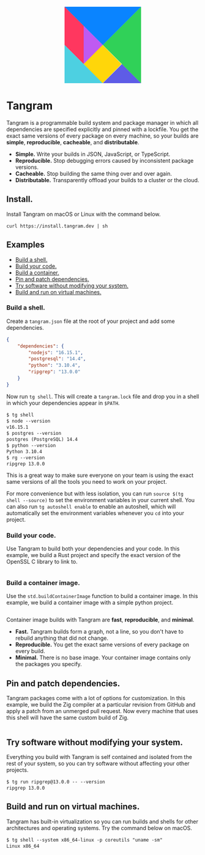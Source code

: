 <p align="center">
	<img width="200px" src="tangram.svg" title="Tangram">
</p>

# Tangram

Tangram is a programmable build system and package manager in which all dependencies are specified explicitly and pinned with a lockfile. You get the exact same versions of every package on every machine, so your builds are **simple**, **reproducible**, **cacheable**, and **distributable**.

- **Simple.** Write your builds in JSON, JavaScript, or TypeScript.
- **Reproducible.** Stop debugging errors caused by inconsistent package versions.
- **Cacheable.** Stop building the same thing over and over again.
- **Distributable.** Transparently offload your builds to a cluster or the cloud.

## Install.

Install Tangram on macOS or Linux with the command below.

```
curl https://install.tangram.dev | sh
```

## Examples

- [Build a shell.](#build-a-shell)
- [Build your code.](#build-your-code)
- [Build a container.](#build-a-container)
- [Pin and patch dependencies.](#pin-and-patch-dependencies)
- [Try software without modifying your system.](#try-software-without-modifying-your-system)
- [Build and run on virtual machines.](#build-and-run-on-virtual-machines)

### Build a shell.

Create a `tangram.json` file at the root of your project and add some dependencies.

```json
{
	"dependencies": {
		"nodejs": "16.15.1",
		"postgresql": "14.4",
		"python": "3.10.4",
		"ripgrep": "13.0.0"
	}
}
```

Now run `tg shell`. This will create a `tangram.lock` file and drop you in a shell in which your dependencies appear in `$PATH`.

```
$ tg shell
$ node --version
v16.15.1
$ postgres --version
postgres (PostgreSQL) 14.4
$ python --version
Python 3.10.4
$ rg --version
ripgrep 13.0.0
```

This is a great way to make sure everyone on your team is using the exact same versions of all the tools you need to work on your project.

For more convenience but with less isolation, you can run `source $(tg shell --source)` to set the environment variables in your current shell. You can also run `tg autoshell enable` to enable an autoshell, which will automatically set the environment variables whenever you `cd` into your project.

### Build your code.

Use Tangram to build both your dependencies and your code. In this example, we build a Rust project and specify the exact version of the OpenSSL C library to link to.

```javascript

```

### Build a container image.

Use the `std.buildContainerImage` function to build a container image. In this example, we build a container image with a simple python project.

```javascript

```

Container image builds with Tangram are **fast**, **reproducible**, and **minimal**.

- **Fast.** Tangram builds form a graph, not a line, so you don't have to rebuild anything that did not change.
- **Reproducible.** You get the exact same versions of every package on every build.
- **Minimal.** There is no base image. Your container image contains only the packages you specify.

## Pin and patch dependencies.

Tangram packages come with a lot of options for customization. In this example, we build the Zig compiler at a particular revision from GitHub and apply a patch from an unmerged pull request. Now every machine that uses this shell will have the same custom build of Zig.

```js

```

## Try software without modifying your system.

Everything you build with Tangram is self contained and isolated from the rest of your system, so you can try software without affecting your other projects.

```
$ tg run ripgrep@13.0.0 -- --version
ripgrep 13.0.0
```

## Build and run on virtual machines.

Tangram has built-in virtualization so you can run builds and shells for other architectures and operating systems. Try the command below on macOS.

```
$ tg shell --system x86_64-linux -p coreutils "uname -sm"
Linux x86_64
```

<!--
## Learn more.

To learn more about Tangram and how it works, please [read the blog post](https://www.tangram.dev/blog/hello_world).
-->

